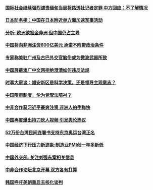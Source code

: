 #### [国际社会继续强烈谴责缅甸当局将路透社记者定罪 中方回应：不了解情况](../pages/zyyyoeqqvi/4556741.md) 

#### [日本防务相：中国在日本附近单方面加速军事活动](../pages/zyyyoeqqvi/4556726.md) 

#### [分析: 欧洲欲掘金非洲 但中国仍占主导](../pages/zyyyoeqqvi/4556225.md) 

#### [中国将向非洲注资600亿美元 承诺不附带政治条件](../pages/zyyyoeqqvi/4556161.md) 

#### [专家称美驻广州及古巴外交官脑伤或为微波武器所致](../pages/zyyyoeqqvi/4555824.md) 

#### [中国屏蔽澳广中文网拒绝澄清如何违反法规](../pages/zyyyoeqqvi/4555799.md) 

#### [时事大家谈：雄安新区是科学决策，还是领导主观意志？](../pages/zyyyoeqqvi/4555691.md) 

#### [中国陪审制度，沦为党管法陪衬？](../pages/zyyyoeqqvi/4555624.md) 

#### [中非合作获习近平豪爽注资 非洲人拍手称快](../pages/zyyyoeqqvi/4555609.md) 

#### [中国再度爆出持刀砍人视频 引发舆论热议](../pages/zyyyoeqqvi/4555471.md) 

#### [52万份台湾民间连署书支持东京奥运台湾正名](../pages/zyyyoeqqvi/4555424.md) 

#### [中国经济下行压力新迹象:制造业PMI创一年多新低](../pages/zyyyoeqqvi/4555400.md) 

#### [中国外交部: 关注刘强东案相关信息](../pages/zyyyoeqqvi/4555393.md) 

#### [中非合作论坛北京开幕 双方各有打算](../pages/zyyyoeqqvi/4555296.md) 

#### [韩国呼吁美朝重启去核化谈判](../pages/zyyyoeqqvi/4555264.md) 

